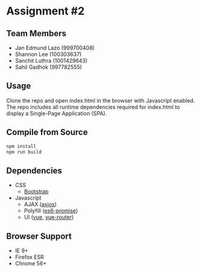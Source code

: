 # Assignment #2

## Team Members
- Jan Edmund Lazo (999700408)
- Shannon Lee (100303637)
- Sanchit Luthra (1001429643)
- Sahil Gadhok (997782555)

## Usage

Clone the repo and open index.html in the browser with Javascript enabled.
The repo includes all runtime dependencies required for index.html to display a Single-Page Application (SPA).

## Compile from Source

```sh
npm install
npm run build
```

## Dependencies

- CSS
    - [Bootstrap][bootstrap-3]
- Javascript
    - AJAX ([axios][github-axios])
    - Polyfill ([es6-promise][github-es6-promise])
    - UI ([vue][github-vue], [vue-router][github-vue-router])

## Browser Support

- IE 9+
- Firefox ESR
- Chrome 56+

[bootstrap-3]: https://getbootstrap.com/docs/3.3/
[github-axios]: https://github.com/axios/axios
[github-es6-promise]: https://github.com/stefanpenner/es6-promise
[github-vue]: https://github.com/vuejs/vue
[github-vue-router]: https://github.com/vuejs/vue-router

